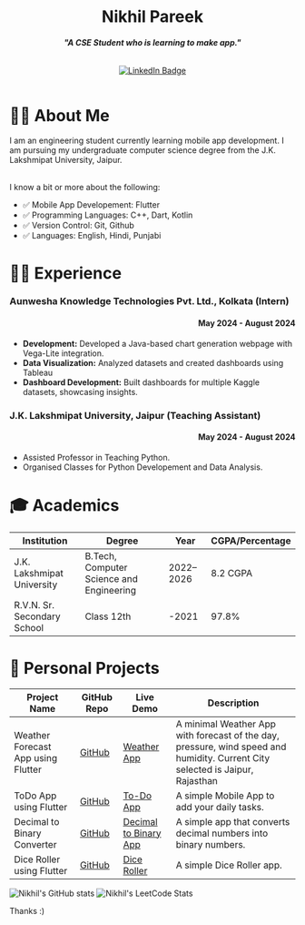 <h1 align="center">Nikhil Pareek</h1>
<h4 align="center"><i>"A CSE Student who is learning to make app."</i></h4>

<div style="display: flex; justify-content: center;">
    <p align="center">
    <a href="https://www.linkedin.com/in/nikkhil-pareek/">
        <img src="https://img.shields.io/badge/linkedin-%230077B5.svg?style=for-the-badge&logo=linkedin&logoColor=white" alt="LinkedIn Badge">
    </a>
    </p>
</div>

<h1>👨‍💻 About Me</h1>
I am an engineering student currently learning mobile app development. I am pursuing my undergraduate computer science degree from the J.K. Lakshmipat University, Jaipur.

</br>I know a bit or more about the following:
- ✅ Mobile App Developement: Flutter
- ✅ Programming Languages: C++, Dart, Kotlin
- ✅ Version Control: Git, Github
- ✅ Languages: English, Hindi, Punjabi

<h1>👨‍💼 Experience</h1>

<h3>Aunwesha Knowledge Technologies Pvt. Ltd., Kolkata (Intern)</h3>
<h4 align="right">May 2024 - August 2024</h3>

- **Development:** Developed a Java-based chart generation webpage with Vega-Lite integration.
- **Data Visualization:** Analyzed datasets and created dashboards using Tableau
- **Dashboard Development:** Built dashboards for multiple Kaggle datasets, showcasing insights.

<h3>J.K. Lakshmipat University, Jaipur (Teaching Assistant)</h3>
<h4 align="right">May 2024 - August 2024</h3>

- Assisted Professor in Teaching Python.
- Organised Classes for Python Developement and Data Analysis.


<h1>🎓 Academics</h1>

| Institution | Degree | Year | CGPA/Percentage |
|-------------|--------|------|-----------------|
| J.K. Lakshmipat University | B.Tech, Computer Science and Engineering | 2022–2026 | 8.2 CGPA |
| R.V.N. Sr. Secondary School | Class 12th | -2021 | 97.8% |

<h1>🚀 Personal Projects</h1>

| Project Name                         | GitHub Repo                                                                 | Live Demo | Description                                                                                  |
|-------------------------------------|----------------------------------------------------------------------------------|-----------|----------------------------------------------------------------------------------------------|
| Weather Forecast App using Flutter  | [GitHub](https://github.com/nikkhilpareek/Weather-App-in-Fluter)               | [Weather App](https://nikkhilpareek.github.io/Weather-App-in-Fluter/)         | A minimal Weather App with forecast of the day, pressure, wind speed and humidity. Current City selected is Jaipur, Rajasthan          |
| ToDo App using Flutter              | [GitHub](https://github.com/nikkhilpareek/to-do-flutter-basics/)                    | [To-Do App](https://nikkhilpareek.github.io/to-do-flutter-basics/)         | A simple Mobile App to add your daily tasks.                                                 |
| Decimal to Binary Converter         | [GitHub](https://github.com/nikkhilpareek/Decimal-to-Binary-Converter)         | [Decimal to Binary App](https://nikkhilpareek.github.io/Decimal-to-Binary-Converter/)          | A simple app that converts decimal numbers into binary numbers.                             |
| Dice Roller using Flutter           | [GitHub](https://github.com/nikkhilpareek/Flutter-Dice-Roller)                 | [Dice Roller](https://nikkhilpareek.github.io/Flutter-Dice-Roller/)         | A simple Dice Roller app.                                                                   |


![Nikhil's GitHub stats](https://github-readme-stats.vercel.app/api?username=nikkhilpareek)
![Nikhil's LeetCode Stats](https://leetcard.jacoblin.cool/Nikkhil-Pareek?theme=dark&font=Archivo)


Thanks :)
